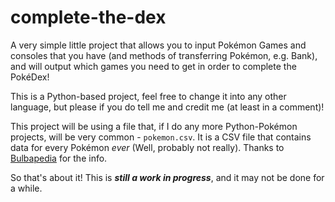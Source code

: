 # complete-the-dex
A very simple little project that allows you to input Pokémon Games and consoles that you have (and methods of transferring Pokémon, e.g. Bank), and will output which games you need to get in order to complete the PokéDex!

This is a Python-based project, feel free to change it into any other language, but please if you do tell me and credit me (at least in a comment)!

This project will be using a file that, if I do any more Python-Pokémon projects, will be very common - `pokemon.csv`. It is a CSV file that contains data for every Pokémon *ever* (Well, probably not really). Thanks to [Bulbapedia](https://bulbapedia.bulbagarden.net/wiki/Main_Page) for the info.

So that's about it! This is ***still a work in progress***, and it may not be done for a while.
